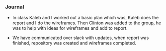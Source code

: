 ### Journal

* In class Kaleb and I worked out a basic plan which was, Kaleb does the report and I do the wireframes. Then Clinton was added to the group, he was to help with ideas for wireframes and add to report. 

* We have communicated over slack with updates, when report was finished, repository was created and wireframes completed.
